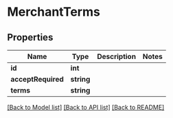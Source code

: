 # MerchantTerms

## Properties
Name | Type | Description | Notes
------------ | ------------- | ------------- | -------------
**id** | **int** |  | 
**acceptRequired** | **string** |  | 
**terms** | **string** |  | 

[[Back to Model list]](../README.md#documentation-for-models) [[Back to API list]](../README.md#documentation-for-api-endpoints) [[Back to README]](../README.md)


